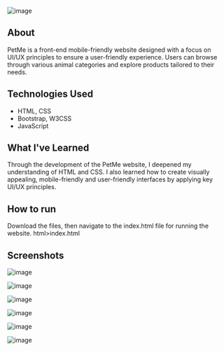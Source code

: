 ![image](https://github.com/user-attachments/assets/d5d3ab5f-dc87-439d-9068-b9bef9ed0453)


## About

PetMe is a front-end mobile-friendly website designed with a focus on UI/UX principles to ensure a user-friendly experience. Users can browse through various animal categories and explore products tailored to their needs.


## Technologies Used

- HTML, CSS
- Bootstrap, W3CSS
- JavaScript


## What I've Learned

Through the development of the PetMe website, I deepened my understanding of HTML and CSS. I also learned how to create visually appealing, mobile-friendly and user-friendly interfaces by applying key UI/UX principles.


## How to run

Download the files, then navigate to the index.html file for running the website.
html>index.html


## Screenshots

![image](https://github.com/user-attachments/assets/b0fb5032-5c47-410f-8616-973abb4d2d89)

![image](https://github.com/user-attachments/assets/929a33d4-7bb6-4558-a3d1-d96cdca94bae)

![image](https://github.com/user-attachments/assets/aac22cc2-7748-4056-8610-224894b98184)

![image](https://github.com/user-attachments/assets/97e5d980-f1fd-4fa3-9814-6120dd540a08)

![image](https://github.com/user-attachments/assets/1ee9715c-be8b-45ee-9933-e7fb746236c9)

![image](https://github.com/user-attachments/assets/b0755630-c63e-4766-b201-02dc2a191b6b)
